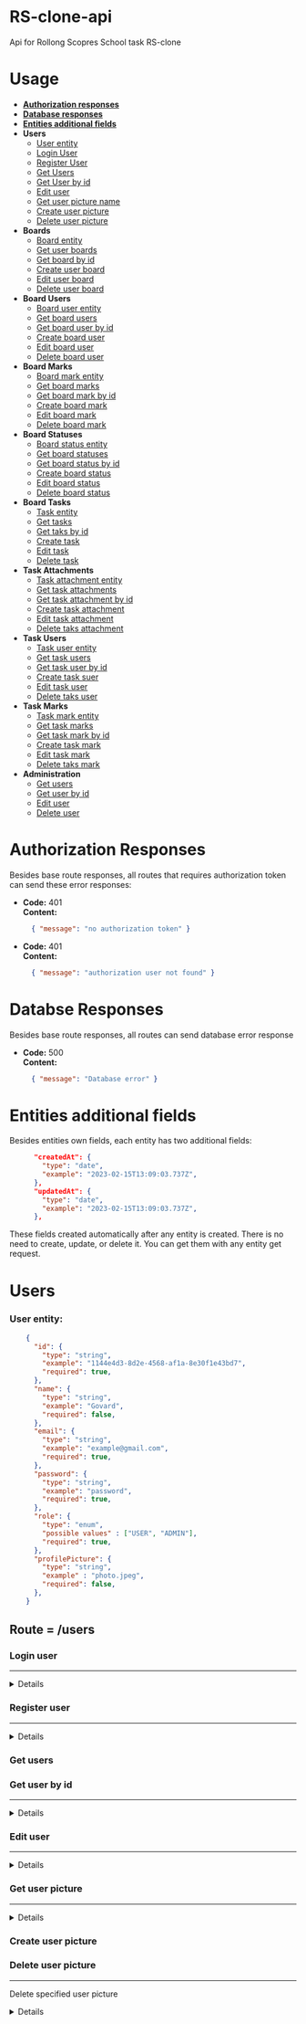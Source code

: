 # RS-clone-api
Api for Rollong Scopres School task RS-clone


# Usage
 - **[Authorization responses](#authorization-responses)**
 - **[Database responses](#database-responses)**
- **[Entities additional fields](#entities-additional-fields)**
- **Users**
  - [User entity](#user-entity)
  - [Login User](#login-user)
  - [Register User](#register-user) 
  - [Get Users](#get-users)
  - [Get User by id](#get-user-by-id)
  - [Edit user](#edit-user)
  - [Get user picture name](#get-user-picture)
  - [Create user picture](#create-user-picture)
  - [Delete user picture](#delete-user-picture)
- **Boards**
  - [Board entity](#board-entity)
  - [Get user boards]()
  - [Get board by id]()
  - [Create user board]()
  - [Edit user board]()
  - [Delete user board]()
- **Board Users**
  - [Board user entity](#board-user-entity)
  - [Get board users]()
  - [Get board user by id]()
  - [Create board user]()
  - [Edit board user]()
  - [Delete board user]()
- **Board Marks**
  - [Board mark entity](#board-mark-entity)
  - [Get board marks]()
  - [Get board mark by id]()
  - [Create board mark]()
  - [Edit board mark]()
  - [Delete board mark]()
- **Board Statuses**
  - [Board status entity](#board-status-entity)
  - [Get board statuses]()
  - [Get board status by id]()
  - [Create board status]()
  - [Edit board status]()
  - [Delete board status]()
- **Board Tasks**
  - [Task entity](#task-entity)
  - [Get tasks]()
  - [Get taks by id]()
  - [Create task]()
  - [Edit task]()
  - [Delete task]()
- **Task Attachments**
  - [Task attachment entity](#task-attachment-entity)
  - [Get task attachments]()
  - [Get task attachment by id]()
  - [Create task attachment]()
  - [Edit task attachment]()
  - [Delete taks attachment]()
- **Task Users**
  - [Task user entity](#task-user-entity)
  - [Get task users]()
  - [Get task user by id]()
  - [Create task suer]()
  - [Edit task user]()
  - [Delete taks user]()
- **Task Marks**
  - [Task mark entity](#task-mark-entity)
  - [Get task marks]()
  - [Get task mark by id]()
  - [Create task mark]()
  - [Edit task mark]()
  - [Delete taks mark]()
- **Administration**
  - [Get users]()
  - [Get user by id]()
  - [Edit user]()
  - [Delete user]()


# Authorization Responses
  Besides base route responses, all routes that requires authorization token can send these error responses:
  * **Code:** 401 <br/> 
  **Content:** 
    ```json
      { "message": "no authorization token" }
    ```
  * **Code:** 401 <br/> 
  **Content:** 
    ```json
      { "message": "authorization user not found" }
    ```
# Databse Responses
Besides base route responses, all routes can send database error response 
  * **Code:** 500 <br/> 
  **Content:** 
    ```json
      { "message": "Database error" }
    ```
# Entities additional fields
Besides entities own fields, each entity has two additional fields: 
```json
      "createdAt": {
        "type": "date",
        "example": "2023-02-15T13:09:03.737Z",
      },
      "updatedAt": {
        "type": "date",
        "example": "2023-02-15T13:09:03.737Z",
      },
```
These fields created automatically after any entity is created. There is no need to create, update, or delete it. You can get them with any entity get request.

# Users
### User entity: 
```json
    {
      "id": {
        "type": "string",
        "example": "1144e4d3-8d2e-4568-af1a-8e30f1e43bd7",
        "required": true,
      },
      "name": {
        "type": "string",
        "example": "Govard",
        "required": false,
      },
      "email": {
        "type": "string",
        "example": "example@gmail.com",
        "required": true,
      },
      "password": {
        "type": "string",
        "example": "password",
        "required": true,
      },
      "role": {
        "type": "enum",
        "possible values" : ["USER", "ADMIN"],
        "required": true,
      },
      "profilePicture": {
        "type": "string",
        "example" : "photo.jpeg",
        "required": false,
      },
    }
```
## Route = /users
### Login user
----
<details>

* **URL** - /login
* **Method:** - `POST`
* **Headers:** 
  None
*  **URL Params:**
  None
* **Query Params**
    None
* **Data Params**
```json
    {
      "email": {
        "type": "string",
        "example": "example@gmail.com",
        "required": true,
      },
      "password": {
        "type": "string",
        "example": "password",
        "required": true,
      },
    }
```
* **Success Response:**
    * **Code:** 200 <br/> 
    **Content:** 
    ```json
      { "token": "string",
        "user": "{user instanse"}
    ```
* **Error Responses:**
  * **Code:** 400 <br/> 
  **Content:** 
    ```json
      { "message": "email can not be empty" }
    ```
  * **Code:** 400 <br/> 
  **Content:** 
    ```json
      { "message": "password can not be empty" }
    ```
  * **Code:** 404 <br/> 
  **Content:** 
    ```json
      { "message": "login or password not correct" }
    ```
</details>

### Register user
----
<details>

* **URL** - /register
* **Method:** - `POST`
* **Headers:** 
  None
*  **URL Params:**
  None
* **Query Params**
    None
* **Data Params**
```json
    {
      "name": {
        "type": "string",
        "example": "Gerbert",
        "required": false,
      },
      "email": {
        "type": "string",
        "example": "example@gmail.com",
        "required": true,
      },
      "password": {
        "type": "string",
        "example": "password",
        "required": true,
      },
    }
```
* **Success Response:**
  * **Code:** 200 <br/> 
  **Content:** 
    ```json
      { "user": "{user instanse}"}
    ```
* **Error Responses:**
  * **Code:** 400 <br/> 
  **Content:** 
    ```json
      { "message": "email can not be empty" }
    ```
  * **Code:** 400 <br/> 
  **Content:** 
    ```json
      { "message": "password can not be empty" }
    ```
  * **Code:** 400 <br/> 
  **Content:** 
    ```json
      { "message": "user with such email already exist" }
    ```
</details>

### Get users
### Get user by id
----
<details>
* **URL** - /:id
* **Method:** - `GET`
* **Headers:** 
  authorization
*  **URL Params**

    **Required:**
 
    `id=[string]`
* **Query Params** None
* **Data Params**  None
* **Success Response:**
  * **Code:** 200 <br/> 
  **Content:** 
    ```json
      { "user": "{user instanse}"}
    ```
* **Error Responses:**
  * **Code:** 400 <br/> 
  **Content:** 
    ```json
      { "message": "id didn't sent" }
    ```
  * **Code:** 404 <br/> 
  **Content:** 
    ```json
      { "message": "such user doesn't exist" }
    ```
</details>

### Edit user
----
<details>

* **URL** - /:id
* **Method:** - `PUT`
* **Headers:** 
  authorization
*  **URL Params** Node
* **Query Params** None
* **Data Params** 
```json
    {
      "id": {
        "type": "string",
        "example": "1144e4d3-8d2e-4568-af1a-8e30f1e43bd7",
        "required": true,
      },
      "name": {
        "type": "string",
        "example": "Gerbert",
        "required": false,
      },
      "email": {
        "type": "string",
        "example": "example@gmail.com",
        "required": false,
      },
      "password": {
        "type": "string",
        "example": "password",
        "required": false,
      }
    }
```
* **Success Response:**
  * **Code:** 200 <br/> 
  **Content:** 
    ```json
      { "user": "{user instanse}"}
    ```
* **Error Responses:**
  * **Code:** 400 <br/> 
  **Content:** 
    ```json
      { "message": "id didn't sent" }
    ```
  * **Code:** 404 <br/> 
  **Content:** 
    ```json
      { "message": "such user doesn't exist" }
    ```
</details>

### Get user picture
----
<details>

* **URL** - /:id/profilePicture
* **Method:** - `GET`
* **Headers:** 
  authorization
*  **URL Params**

    **Required:**
 
    `id=[string]`
* **Query Params** None
* **Data Params**  None
* **Success Response:**
  * **Code:** 200 <br/> 
  **Content:** 
    ```json
      { "profilePicture": "string"}
    ```
* **Error Responses:**
  * **Code:** 400 <br/> 
  **Content:** 
    ```json
      { "message": "User doesn't have profile picture" }
    ```
  * **Code:** 404 <br/> 
  **Content:** 
    ```json
      { "message": "Can't access file" }
    ```
</details>

### Create user picture
### Delete user picture
----
Delete specified user picture

<details>

* **URL** - /:id/profilePicture
* **Method:** - `DELETE`
* **Headers:** 
  
  **Required**
  
  Authorization
*  **URL Params**

    **Required:**
 
    `id=[string]`

* **Query Params**

    None

* **Data Params**

    None

* **Success Response:**
  * **Code:** 204 No content <br />
* **Error Responses:**

  * **Code:** 404 user not found <br />
  * **Code:** 500 database error <br />
  * **Code:** 404 can't delete picture <br />
</details>


